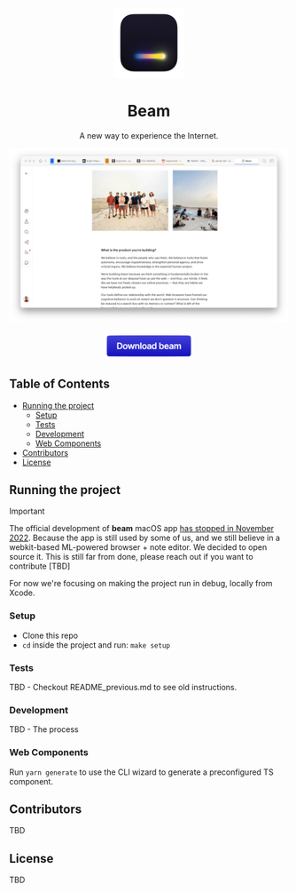 <p align="center">
  <img src="https://github.com/beamlegacy/beam/blob/main/Beam/Assets/Assets.xcassets/AppIcon.appiconset/icon_256x256.png?raw=true" height="128">
  <h1 align="center">Beam</h1>
  <p align="center"> A new way to experience the Internet.</p>
</p>

<picture>
  <source media="(prefers-color-scheme: dark)" srcset=".github/assets/mainwindow_dark_optimized.png?raw=true">
  <source media="(prefers-color-scheme: light)" srcset=".github/assets/mainwindow_light_optimized.png?raw=true">
  <img alt="Beam Browser Preview" src=".github/assets/mainwindow_light_optimized.png?raw=true">
</picture>

<p align="center">
  <a href="https://www.dropbox.com/s/gwliqsubg64oaf1/Beam.dmg?dl=1">
    <img src=".github/assets/download_button.png?raw=true" width="160">
    </a>
</p>

<!-- omit in toc -->
## Table of Contents
- [Running the project](#running-the-project)
  - [Setup](#setup)
  - [Tests](#tests)
  - [Development](#development)
  - [Web Components](#web-components)
- [Contributors](#contributors)
- [License](#license)


## Running the project

> [!IMPORTANT]
> The official development of **beam** macOS app [has stopped in November 2022](https://twitter.com/getonbeam/status/1592134355371331585). Because the app is still used by some of us, and we still believe in a webkit-based ML-powered browser + note editor. We decided to open source it. This is still far from done, please reach out if you want to contribute [TBD]

For now we're focusing on making the project run in debug, locally from Xcode.


### Setup
* Clone this repo
* `cd` inside the project and run: `make setup`

### Tests

TBD - Checkout README_previous.md to see old instructions.

### Development

TBD - The process

### Web Components
Run `yarn generate` to use the CLI wizard to generate a preconfigured TS component.


## Contributors

TBD 

## License

TBD